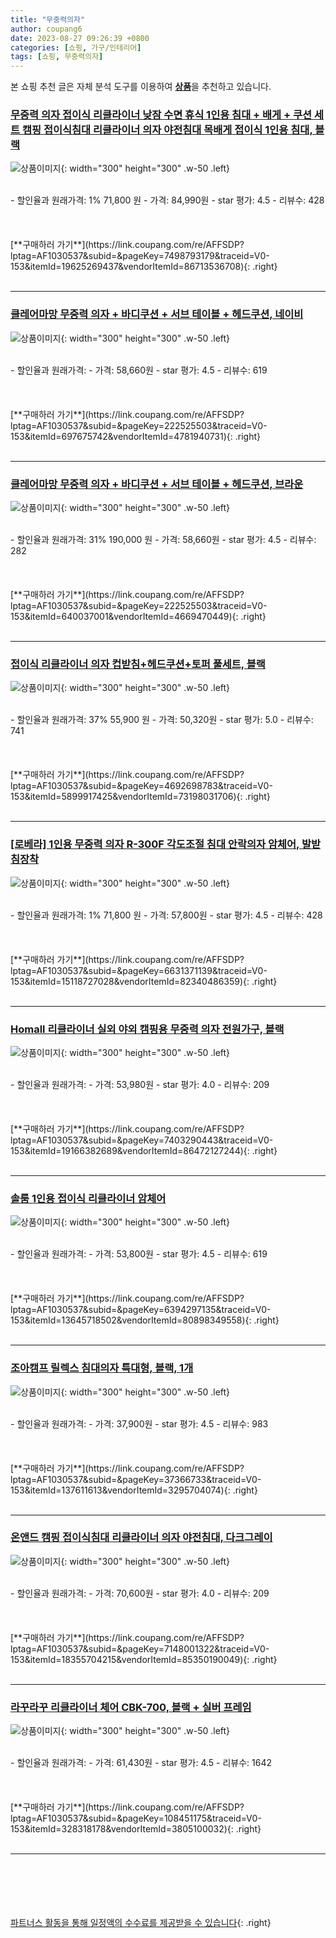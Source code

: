 ```yaml
---
title: "무중력의자"
author: coupang6
date: 2023-08-27 09:26:39 +0800
categories: [쇼핑, 가구/인테리어]
tags: [쇼핑, 무중력의자]
---
```


본 쇼핑 추천 글은 자체 분석 도구를 이용하여 [**상품**](https://link.coupang.com/a/bao1ui)을 추천하고 있습니다.

### [무중력 의자 접이식 리클라이너 낮잠 수면 휴식 1인용 침대 + 배게 + 쿠션 세트 캠핑 접이식침대 리클라이너 의자 야전침대 목배게 접이식 1인용 침대, 블랙](https://link.coupang.com/re/AFFSDP?lptag=AF1030537&subid=&pageKey=7498793179&traceid=V0-153&itemId=19625269437&vendorItemId=86713536708)

![상품이미지](https://thumbnail6.coupangcdn.com/thumbnails/remote/230x230ex/image/vendor_inventory/229c/d94467df0a68cc1299176d69c0f92bd316e8ffbb66b81064f3247b4f482f.jpg){: width="300" height="300" .w-50 .left}


<br>
- 할인율과 원래가격: 1%  71,800   원
- 가격: 84,990원
- star 평가: 4.5
- 리뷰수: 428
<br>
<br>
<br>
<br>
[**구매하러 가기**](https://link.coupang.com/re/AFFSDP?lptag=AF1030537&subid=&pageKey=7498793179&traceid=V0-153&itemId=19625269437&vendorItemId=86713536708){: .right}
<br>
<br>

---

### [클레어마망 무중력 의자 + 바디쿠션 + 서브 테이블 + 헤드쿠션, 네이비](https://link.coupang.com/re/AFFSDP?lptag=AF1030537&subid=&pageKey=222525503&traceid=V0-153&itemId=697675742&vendorItemId=4781940731)

![상품이미지](https://thumbnail8.coupangcdn.com/thumbnails/remote/230x230ex/image/retail/images/3671192723231376-2e220480-7f14-4a29-99b0-0d8a81bc8ca3.jpg){: width="300" height="300" .w-50 .left}


<br>
- 할인율과 원래가격: 
- 가격: 58,660원
- star 평가: 4.5
- 리뷰수: 619
<br>
<br>
<br>
<br>
[**구매하러 가기**](https://link.coupang.com/re/AFFSDP?lptag=AF1030537&subid=&pageKey=222525503&traceid=V0-153&itemId=697675742&vendorItemId=4781940731){: .right}
<br>
<br>

---

### [클레어마망 무중력 의자 + 바디쿠션 + 서브 테이블 + 헤드쿠션, 브라운](https://link.coupang.com/re/AFFSDP?lptag=AF1030537&subid=&pageKey=222525503&traceid=V0-153&itemId=640037001&vendorItemId=4669470449)

![상품이미지](https://thumbnail7.coupangcdn.com/thumbnails/remote/230x230ex/image/retail/images/3727543932177821-2e737ac7-49f3-4610-a9ff-17e29aee5f20.jpg){: width="300" height="300" .w-50 .left}


<br>
- 할인율과 원래가격: 31%  190,000   원
- 가격: 58,660원
- star 평가: 4.5
- 리뷰수: 282
<br>
<br>
<br>
<br>
[**구매하러 가기**](https://link.coupang.com/re/AFFSDP?lptag=AF1030537&subid=&pageKey=222525503&traceid=V0-153&itemId=640037001&vendorItemId=4669470449){: .right}
<br>
<br>

---

### [접이식 리클라이너 의자 컵받침+헤드쿠션+토퍼 풀세트, 블랙](https://link.coupang.com/re/AFFSDP?lptag=AF1030537&subid=&pageKey=4692698783&traceid=V0-153&itemId=5899917425&vendorItemId=73198031706)

![상품이미지](https://thumbnail10.coupangcdn.com/thumbnails/remote/230x230ex/image/retail/images/9003682781196029-c47f5188-e4d7-47ab-b4fa-e66c2fc39298.jpg){: width="300" height="300" .w-50 .left}


<br>
- 할인율과 원래가격: 37%  55,900   원
- 가격: 50,320원
- star 평가: 5.0
- 리뷰수: 741
<br>
<br>
<br>
<br>
[**구매하러 가기**](https://link.coupang.com/re/AFFSDP?lptag=AF1030537&subid=&pageKey=4692698783&traceid=V0-153&itemId=5899917425&vendorItemId=73198031706){: .right}
<br>
<br>

---

### [[로베라] 1인용 무중력 의자 R-300F 각도조절 침대 안락의자 암체어, 발받침장착](https://link.coupang.com/re/AFFSDP?lptag=AF1030537&subid=&pageKey=6631371139&traceid=V0-153&itemId=15118727028&vendorItemId=82340486359)

![상품이미지](https://thumbnail9.coupangcdn.com/thumbnails/remote/230x230ex/image/vendor_inventory/ae3f/d4706290ffec2efb6917c7c6b01d973d209bcebc0a036620164c0cfa3bf6.jpg){: width="300" height="300" .w-50 .left}


<br>
- 할인율과 원래가격: 1%  71,800   원
- 가격: 57,800원
- star 평가: 4.5
- 리뷰수: 428
<br>
<br>
<br>
<br>
[**구매하러 가기**](https://link.coupang.com/re/AFFSDP?lptag=AF1030537&subid=&pageKey=6631371139&traceid=V0-153&itemId=15118727028&vendorItemId=82340486359){: .right}
<br>
<br>

---

### [Homall 리클라이너 실외 야외 캠핑용 무중력 의자 전원가구, 블랙](https://link.coupang.com/re/AFFSDP?lptag=AF1030537&subid=&pageKey=7403290443&traceid=V0-153&itemId=19166382689&vendorItemId=86472127244)

![상품이미지](https://thumbnail10.coupangcdn.com/thumbnails/remote/230x230ex/image/vendor_inventory/98eb/c869261ddac548ab91cadcdc495393ae0eff054ff86a01c3ee62a1533572.png){: width="300" height="300" .w-50 .left}


<br>
- 할인율과 원래가격: 
- 가격: 53,980원
- star 평가: 4.0
- 리뷰수: 209
<br>
<br>
<br>
<br>
[**구매하러 가기**](https://link.coupang.com/re/AFFSDP?lptag=AF1030537&subid=&pageKey=7403290443&traceid=V0-153&itemId=19166382689&vendorItemId=86472127244){: .right}
<br>
<br>

---

### [솔룸 1인용 접이식 리클라이너 암체어](https://link.coupang.com/re/AFFSDP?lptag=AF1030537&subid=&pageKey=6394297135&traceid=V0-153&itemId=13645718502&vendorItemId=80898349558)

![상품이미지](https://thumbnail9.coupangcdn.com/thumbnails/remote/230x230ex/image/retail/images/6837782837292414-fa278895-01ba-4773-8887-cbb66ef27203.jpg){: width="300" height="300" .w-50 .left}


<br>
- 할인율과 원래가격: 
- 가격: 53,800원
- star 평가: 4.5
- 리뷰수: 619
<br>
<br>
<br>
<br>
[**구매하러 가기**](https://link.coupang.com/re/AFFSDP?lptag=AF1030537&subid=&pageKey=6394297135&traceid=V0-153&itemId=13645718502&vendorItemId=80898349558){: .right}
<br>
<br>

---

### [조아캠프 릴렉스 침대의자 특대형, 블랙, 1개](https://link.coupang.com/re/AFFSDP?lptag=AF1030537&subid=&pageKey=37366733&traceid=V0-153&itemId=137611613&vendorItemId=3295704074)

![상품이미지](https://thumbnail10.coupangcdn.com/thumbnails/remote/230x230ex/image/product/image/vendoritem/2019/04/09/3295704074/d187550a-dbd2-45fb-af8e-c27361987413.jpg){: width="300" height="300" .w-50 .left}


<br>
- 할인율과 원래가격: 
- 가격: 37,900원
- star 평가: 4.5
- 리뷰수: 983
<br>
<br>
<br>
<br>
[**구매하러 가기**](https://link.coupang.com/re/AFFSDP?lptag=AF1030537&subid=&pageKey=37366733&traceid=V0-153&itemId=137611613&vendorItemId=3295704074){: .right}
<br>
<br>

---

### [온앤드 캠핑 접이식침대 리클라이너 의자 야전침대, 다크그레이](https://link.coupang.com/re/AFFSDP?lptag=AF1030537&subid=&pageKey=7148001322&traceid=V0-153&itemId=18355704215&vendorItemId=85350190049)

![상품이미지](https://thumbnail8.coupangcdn.com/thumbnails/remote/230x230ex/image/vendor_inventory/22f6/9e7f651b4c3094b111682c99e58483fd763d6d931e85d8f062b9f56d2aa1.jpg){: width="300" height="300" .w-50 .left}


<br>
- 할인율과 원래가격: 
- 가격: 70,600원
- star 평가: 4.0
- 리뷰수: 209
<br>
<br>
<br>
<br>
[**구매하러 가기**](https://link.coupang.com/re/AFFSDP?lptag=AF1030537&subid=&pageKey=7148001322&traceid=V0-153&itemId=18355704215&vendorItemId=85350190049){: .right}
<br>
<br>

---

### [라꾸라꾸 리클라이너 체어 CBK-700, 블랙 + 실버 프레임](https://link.coupang.com/re/AFFSDP?lptag=AF1030537&subid=&pageKey=108451175&traceid=V0-153&itemId=328318178&vendorItemId=3805100032)

![상품이미지](https://thumbnail9.coupangcdn.com/thumbnails/remote/230x230ex/image/product/image/vendoritem/2018/11/26/3805100032/1295bdf4-ad29-400b-9d28-11e55b6137ea.jpg){: width="300" height="300" .w-50 .left}


<br>
- 할인율과 원래가격: 
- 가격: 61,430원
- star 평가: 4.5
- 리뷰수: 1642
<br>
<br>
<br>
<br>
[**구매하러 가기**](https://link.coupang.com/re/AFFSDP?lptag=AF1030537&subid=&pageKey=108451175&traceid=V0-153&itemId=328318178&vendorItemId=3805100032){: .right}
<br>
<br>

---
<br><br><br><br><br> [파트너스 활동을 통해 일정액의 수수료를 제공받을 수 있습니다](https://link.coupang.com/a/bao1ui){: .right}